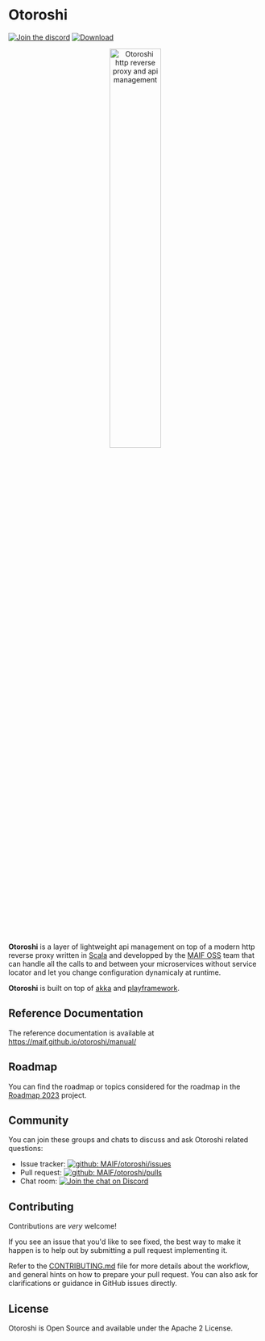 # Otoroshi

[![Join the discord](https://img.shields.io/discord/1089571852940218538?color=f9b000&label=Community&logo=Discord&logoColor=f9b000)](https://discord.gg/2pqaMzmx) [ ![Download](https://img.shields.io/github/release/MAIF/otoroshi.svg) ](https://github.com/MAIF/otoroshi/releases/download/v16.2.1/otoroshi.jar) 

<p align="center">
  <img style="width: 45%;" src="https://raw.githubusercontent.com/MAIF/otoroshi/master/resources/otoroshi-logo.png" alt="Otoroshi http reverse proxy and api management"/>
</p>

**Otoroshi** is a layer of lightweight api management on top of a modern http reverse proxy written in <a href="https://www.scala-lang.org/" target="_blank">Scala</a> and developped by the <a href="https://maif.github.io" target="_blank">MAIF OSS</a> team that can handle all the calls to and between your microservices without service locator and let you change configuration dynamicaly at runtime.

**Otoroshi** is built on top of <a href="https://akka.io">akka</a> and <a href="https://www.playframework.com">playframework</a>.

## Reference Documentation

The reference documentation is available at https://maif.github.io/otoroshi/manual/

## Roadmap

You can find the roadmap or topics considered for the roadmap in the [Roadmap 2023](https://github.com/orgs/MAIF/projects/2/views/1) project.

## Community

You can join these groups and chats to discuss and ask Otoroshi related questions:

- Issue tracker: [![github: MAIF/otoroshi/issues](https://img.shields.io/github/issues/MAIF/otoroshi.svg)](https://github.com/MAIF/otoroshi/issues)
- Pull request: [![github: MAIF/otoroshi/pulls](https://img.shields.io/github/issues-pr/MAIF/otoroshi.svg)](https://github.com/MAIF/otoroshi/pulls)
- Chat room: [![Join the chat on Discord](https://img.shields.io/discord/1089571852940218538?color=f9b000&label=Community&logo=Discord&logoColor=f9b000)](https://discord.gg/2pqaMzmx)

## Contributing

Contributions are *very* welcome!

If you see an issue that you'd like to see fixed, the best way to make it happen is to help out by submitting a pull request implementing it.

Refer to the [CONTRIBUTING.md](https://github.com/MAIF/otoroshi/blob/master/.github/CONTRIBUTING.md) file for more details about the workflow,
and general hints on how to prepare your pull request. You can also ask for clarifications or guidance in GitHub issues directly.

## License

Otoroshi is Open Source and available under the Apache 2 License.


